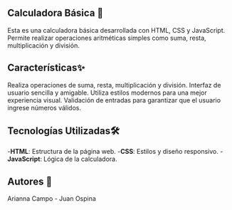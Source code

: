 ## Calculadora Básica 🔢
Esta es una calculadora básica desarrollada con HTML, CSS y JavaScript. Permite realizar operaciones aritméticas simples como suma, resta, multiplicación y división.

## Características✨
Realiza operaciones de suma, resta, multiplicación y división.
Interfaz de usuario sencilla y amigable.
Utiliza estilos modernos para una mejor experiencia visual.
Validación de entradas para garantizar que el usuario ingrese números válidos.

## Tecnologías Utilizadas🛠️
-**HTML**: Estructura de la página web.
-**CSS**: Estilos y diseño responsivo.
-**JavaScript**: Lógica de la calculadora.

## Autores 🤝
Arianna Campo - Juan Ospina